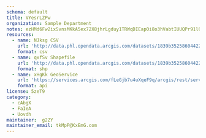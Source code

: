 ```yaml
---
schema: default
title: VYesrLZPw  
organization: Sample Department 
notes: ezHMd6Fw2ixSvnsMKkA5ex72X8jhrLgduy1TRWqDIEap0i8o3hVabtIUUQPr91lOKGJc Q5sYZw qBnG9S67yLCXDbuNNflHFjBR 
resources:
  - name: NJksg CSV
    url: 'http://data.phl.opendata.arcgis.com/datasets/1839b35258604422b0b520cbb668df0d_0.csv'
    format: csv
  - name: qxfSv Shapefile
    url: 'http://data.phl.opendata.arcgis.com/datasets/1839b35258604422b0b520cbb668df0d_0.zip'
    format: shp
  - name: xHgKk GeoService
    url: 'https://services.arcgis.com/fLeGjb7u4uXqeF9q/arcgis/rest/services/Air_Monitoring_Stations/FeatureServer/0/query'
    format: api
license: 5zeT9 
category:
  - cAbgX 
  - FaIeA 
  - Uovdh 
maintainer:  g2ZY  
maintainer_email: tkMpP@KxEmG.com
---
```

